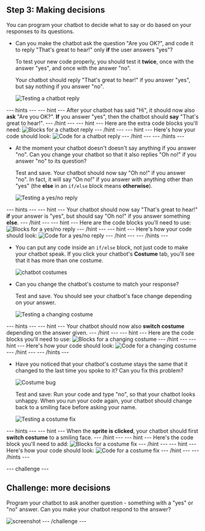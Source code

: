 ## Step 3: Making decisions

You can program your chatbot to decide what to say or do based on your responses to its questions.

+ Can you make the chatbot ask the question "Are you OK?", and code it to reply "That's great to hear!" only **if** the user answers "yes"?
    
    To test your new code properly, you should test it **twice**, once with the answer "yes", and once with the answer "no".
    
    Your chatbot should reply "That's great to hear!" if you answer "yes", but say nothing if you answer "no".
    
    ![Testing a chatbot reply](images/chatbot-if-test.png)

\--- hints \--- \--- hint \--- After your chatbot has said "Hi", it should now also **ask** "Are you OK?". **If** you answer "yes", then the chatbot should **say** "That's great to hear!". \--- /hint \--- \--- hint \--- Here are the extra code blocks you'll need: ![Blocks for a chatbot reply](images/chatbot-if-blocks.png) \--- /hint \--- \--- hint \--- Here's how your code should look: ![Code for a chatbot reply](images/chatbot-if-code.png) \--- /hint \--- \--- /hints \---

+ At the moment your chatbot doesn't doesn't say anything if you answer "no". Can you change your chatbot so that it also replies "Oh no!" if you answer "no" to its question?
    
    Test and save. Your chatbot should now say "Oh no!" if you answer "no". In fact, it will say "On no!" if you answer with anything other than "yes" (the **else** in an `if/else` block means **otherwise**).
    
    ![Testing a yes/no reply](images/chatbot-if-else-test.png)

\--- hints \--- \--- hint \--- Your chatbot should now say "That's great to hear!" **if** your answer is "yes", but should say "Oh no!" if you answer something **else**. \--- /hint \--- \--- hint \--- Here are the code blocks you'll need to use: ![Blocks for a yes/no reply](images/chatbot-if-else-blocks.png) \--- /hint \--- \--- hint \--- Here's how your code should look: ![Code for a yes/no reply](images/chatbot-if-else-code.png) \--- /hint \--- \--- /hints \---

+ You can put any code inside an `if/else` block, not just code to make your chatbot speak. If you click your chatbot's **Costume** tab, you'll see that it has more than one costume.
    
    ![chatbot costumes](images/chatbot-costume-view.png)

+ Can you change the chatbot's costume to match your response?
    
    Test and save. You should see your chatbot's face change depending on your answer.
    
    ![Testing a changing costume](images/chatbot-costume-test.png)

\--- hints \--- \--- hint \--- Your chatbot should now also **switch costume** depending on the answer given. \--- /hint \--- \--- hint \--- Here are the code blocks you'll need to use: ![Blocks for a changing costume](images/chatbot-costume-blocks.png) \--- /hint \--- \--- hint \--- Here's how your code should look: ![Code for a changing costume](images/chatbot-costume-code.png) \--- /hint \--- \--- /hints \---

+ Have you noticed that your chatbot's costume stays the same that it changed to the last time you spoke to it? Can you fix this problem?
    
    ![Costume bug](images/chatbot-costume-bug-test.png)
    
    Test and save: Run your code and type "no", so that your chatbot looks unhappy. When you run your code again, your chatbot should change back to a smiling face before asking your name.
    
    ![Testing a costume fix](images/chatbot-costume-fix-test.png)

\--- hints \--- \--- hint \--- When the **sprite is clicked**, your chatbot should first **switch costume** to a smiling face. \--- /hint \--- \--- hint \--- Here's the code block you'll need to add: ![Blocks for a costume fix](images/chatbot-costume-fix-blocks.png) \--- /hint \--- \--- hint \--- Here's how your code should look: ![Code for a costume fix](images/chatbot-costume-fix-code.png) \--- /hint \--- \--- /hints \---

\--- challenge \---

## Challenge: more decisions

Program your chatbot to ask another question - something with a "yes" or "no" answer. Can you make your chatbot respond to the answer?

![screenshot](images/chatbot-joke.png) \--- /challenge \---